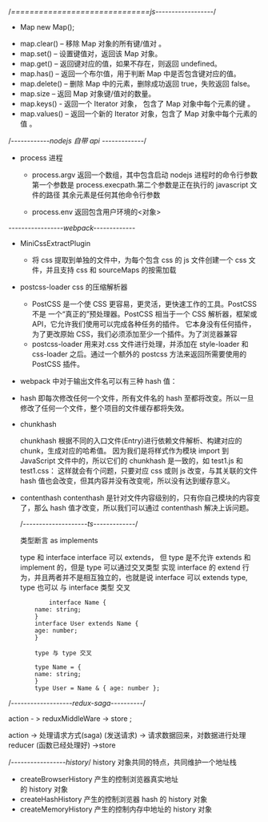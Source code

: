/_==============================js------------------_/

- Map new Map();

* map.clear() – 移除 Map 对象的所有键/值对 。
* map.set() – 设置键值对，返回该 Map 对象。
* map.get() – 返回键对应的值，如果不存在，则返回 undefined。
* map.has() – 返回一个布尔值，用于判断 Map 中是否包含键对应的值。
* map.delete() – 删除 Map 中的元素，删除成功返回 true，失败返回 false。
* map.size – 返回 Map 对象键/值对的数量。
* map.keys() - 返回一个 Iterator 对象， 包含了 Map 对象中每个元素的键 。
* map.values() – 返回一个新的 Iterator 对象，包含了 Map 对象中每个元素的值 。

/_------------nodejs 自带 api -------------_/

- process 进程

  - process.argv 返回一个数组，其中包含启动 nodejs 进程时的命令行参数
    第一个参数是 process.execpath.第二个参数是正在执行的 javascript 文件的路径 其余元素是任何其他命令行参数

  - process.env 返回包含用户环境的<对象>

_-----------------webpack-------------_

- MiniCssExtractPlugin

  - 将 css 提取到单独的文件中，为每个包含 css 的 js 文件创建一个 css 文件，并且支持 css 和 sourceMaps 的按需加载

- postcss-loader css 的压缩解析器

  - PostCSS 是一个使 CSS 更容易，更灵活，更快速工作的工具。PostCSS 不是 一个“真正的”预处理器。PostCSS 相当于一个 CSS 解析器，框架或 API，它允许我们使用可以完成各种任务的插件。 它本身没有任何插件，为了更改原始 CSS，我们必须添加至少一个插件。为了浏览器兼容
  - postcss-loader 用来对.css 文件进行处理，并添加在 style-loader 和 css-loader 之后。通过一个额外的 postcss 方法来返回所需要使用的 PostCSS 插件。

* webpack 中对于输出文件名可以有三种 hash 值：

- hash
  即每次修改任何一个文件，所有文件名的 hash 至都将改变。所以一旦修改了任何一个文件，整个项目的文件缓存都将失效。
- chunkhash

  chunkhash 根据不同的入口文件(Entry)进行依赖文件解析、构建对应的 chunk，生成对应的哈希值。
  因为我们是将样式作为模块 import 到 JavaScript 文件中的，所以它们的 chunkhash 是一致的，如 test1.js 和 test1.css：
  这样就会有个问题，只要对应 css 或则 js 改变，与其关联的文件 hash 值也会改变，但其内容并没有改变呢，所以没有达到缓存意义。

- contenthash
  contenthash 是针对文件内容级别的，只有你自己模块的内容变了，那么 hash 值才改变，所以我们可以通过 contenthash 解决上诉问题。

  /_--------------------ts-------------_/

  类型断言 as
  implements

  type 和 interface
  interface 可以 extends， 但 type 是不允许 extends 和 implement 的，但是 type 可以通过交叉类型 实现 interface 的 extend 行为，并且两者并不是相互独立的，也就是说 interface 可以 extends type, type 也可以 与 interface 类型 交叉

  ```
          interface Name {
      name: string;
      }
      interface User extends Name {
      age: number;
      }

      type 与 type 交叉

      type Name = {
      name: string;
      }
      type User = Name & { age: number };
  ```

/_-------------------redux-saga----------_/

action - > reduxMiddleWare -> store ;

action -> 处理请求方式(saga) (发送请求) -> 请求数据回来，对数据进行处理 reducer (函数已经处理好) ->store

/_-----------------history_/ history 对象共同的特点，共同维护一个地址栈

- createBrowserHistory 产生的控制浏览器真实地址</br>的 history 对象
- createHashHistory 产生的控制浏览器 hash 的 history 对象
- createMemoryHistory 产生的控制内存中地址的 history 对象
